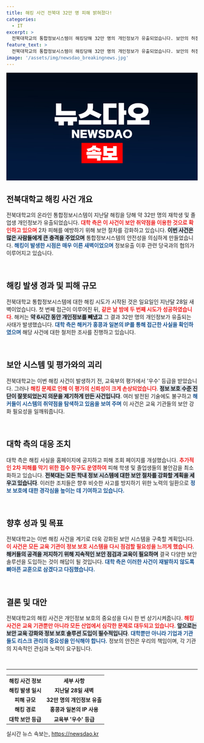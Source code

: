 ```yaml
---
title: 해킹 사건 전북대 32만 명 피해 밝혀졌다!
categories:
  - IT
excerpt: >
  전북대학교의 통합정보시스템이 해킹당해 32만 명의 개인정보가 유출되었습니다. 보안의 허점을 드러내며, 대학 측은 2차 피해를 막기 위해 긴급 대응에 나섰습니다. 이 사건의 전말을 알아보세요!
feature_text: >
  전북대학교의 통합정보시스템이 해킹당해 32만 명의 개인정보가 유출되었습니다. 보안의 허점을 드러내며, 대학 측은 2차 피해를 막기 위해 긴급 대응에 나섰습니다. 이 사건의 전말을 알아보세요!
image: '/assets/img/newsdao_breakingnews.jpg'
---
```


<p><img src="/assets/img/newsdao_breakingnews.jpg" alt="ontimetimes 속보" /></p>

<h2 data-ke-size="size26">전북대학교 해킹 사건 개요</h2>

<p data-ke-size="size16">전북대학교의 온라인 통합정보시스템이 지난달 해킹을 당해 약 32만 명의 재학생 및 졸업생 개인정보가 유출되었습니다. <b><span style="color: #ee2323;">대학 측은 이 사건이 보안 취약점을 이용한 것으로 확인하고 있으며</span></b> 2차 피해를 예방하기 위해 보안 절차를 강화하고 있습니다. <b><span style="background-color: #21538527;">이번 사건은 많은 사람들에게 큰 충격을 주었으며</span></b> 통합정보시스템의 안전성을 의심하게 만들었습니다. <b><span style="color: #1a5490;">해킹이 발생한 시점은 매우 이른 새벽이었으며</span></b> 정보유출 이후 관련 당국과의 협의가 이루어지고 있습니다.</p>

<p data-ke-size="size16">&nbsp;</p>

<h2 data-ke-size="size26">해킹 발생 경과 및 피해 규모</h2>

<p data-ke-size="size16">전북대학교 통합정보시스템에 대한 해킹 시도가 시작된 것은 일요일인 지난달 28일 새벽이었습니다. 첫 번째 접근이 이루어진 뒤, <b><span style="color: #ee2323;">같은 날 밤에 두 번째 시도가 성공하였습니다</span></b>. 해커는 <b><span style="background-color: #21538527;">약 6시간 동안 개인정보를 빼냈고</span></b> 그 결과 32만 명의 개인정보가 유출되는 사태가 발생했습니다. <b><span style="color: #1a5490;">대학 측은 해커가 홍콩과 일본의 IP를 통해 접근한 사실을 확인하였으며</span></b> 해당 사건에 대한 철저한 조사를 진행하고 있습니다.</p>

<p data-ke-size="size16">&nbsp;</p>

<h2 data-ke-size="size26">보안 시스템 및 평가와의 괴리</h2>

<p data-ke-size="size16">전북대학교는 이번 해킹 사건이 발생하기 전, 교육부의 평가에서 '우수' 등급을 받았습니다. 그러나 <b><span style="color: #ee2323;">해킹 문제로 인해 이 평가의 신뢰성이 크게 손상되었습니다</span></b>. <b><span style="background-color: #21538527;">정보 보호 수준 진단이 잘못되었는지 의문을 제기하게 만든 사건입니다</span></b>. 여러 발전된 기술에도 불구하고 <b><span style="color: #1a5490;">해커들이 시스템의 취약점을 탐색하고 있음을 보여 주며</span></b> 이 사건은 교육 기관들의 보안 강화 필요성을 일깨워줍니다.</p>

<p data-ke-size="size16">&nbsp;</p>

<h2 data-ke-size="size26">대학 측의 대응 조치</h2>

<p data-ke-size="size16">대학 측은 해킹 사실을 홈페이지에 공지하고 피해 조회 페이지를 개설했습니다. <b><span style="color: #ee2323;">추가적인 2차 피해를 막기 위한 접수 창구도 운영하여</span></b> 피해 학생 및 졸업생들의 불안감을 최소화하고 있습니다. <b><span style="background-color: #21538527;">전북대는 모든 학내 정보 시스템에 대한 보안 절차를 강화할 계획을 세우고 있습니다</span></b>. 이러한 조치들은 향후 비슷한 사고를 방지하기 위한 노력의 일환으로 <b><span style="color: #1a5490;">정보 보호에 대한 경각심을 높이는 데 기여하고 있습니다.</span></b></p>

<p data-ke-size="size16">&nbsp;</p>

<h2 data-ke-size="size26">향후 성과 및 목표</h2>

<p data-ke-size="size16">전북대학교는 이번 해킹 사건을 계기로 더욱 강화된 보안 시스템을 구축할 계획입니다. <b><span style="color: #ee2323;">이 사건은 모든 교육 기관이 정보 보호 시스템을 다시 점검할 필요성을 느끼게 했습니다</span></b>. <b><span style="background-color: #21538527;">해커들의 공격을 저지하기 위해 지속적인 보안 점검과 교육이 필요하며</span></b> 결국 다양한 보안 솔루션을 도입하는 것이 해답이 될 것입니다. <b><span style="color: #1a5490;">대학 측은 이러한 사건이 재발하지 않도록 뼈아픈 교훈으로 삼겠다고 다짐했습니다.</span></b></p>

<p data-ke-size="size16">&nbsp;</p>

<h2 data-ke-size="size26">결론 및 대안</h2>

<p data-ke-size="size16">전북대학교의 해킹 사건은 개인정보 보호의 중요성을 다시 한 번 상기시켜줍니다. <b><span style="color: #ee2323;">해킹 사건은 교육 기관뿐만 아니라 모든 산업에서 심각한 문제로 대두되고 있습니다</span></b>. <b><span style="background-color: #21538527;">앞으로는 보안 교육 강화와 정보 보호 솔루션 도입이 필수적입니다</span></b>. <b><span style="color: #1a5490;">대학뿐만 아니라 기업과 기관들도 리스크 관리의 중요성을 인식해야 합니다.</span></b> 정보의 안전은 우리의 책임이며, 각 기관의 지속적인 관심과 노력이 요구됩니다.</p>

<p data-ke-size="size16">&nbsp;</p>

<hr />

<table style="width: 100%; text-align: left;">
    <tr>
        <th style="text-align: center;">해킹 사건 정보</th>
        <th style="text-align: center;">세부 사항</th>
    </tr>
    <tr>
        <td style="text-align: center; height: 17px;"><b>해킹 발생 일시</b></td>
        <td style="text-align: center; height: 17px;"><b>지난달 28일 새벽</b></td>
    </tr>
    <tr>
        <td style="text-align: center; height: 17px;"><b>피해 규모</b></td>
        <td style="text-align: center; height: 17px;"><b>32만 명의 개인정보 유출</b></td>
    </tr>
    <tr>
        <td style="text-align: center; height: 17px;"><b>해킹 경로</b></td>
        <td style="text-align: center; height: 17px;"><b>홍콩과 일본의 IP 사용</b></td>
    </tr>
    <tr>
        <td style="text-align: center; height: 17px;"><b>대학 보안 등급</b></td>
        <td style="text-align: center; height: 17px;"><b>교육부 '우수' 등급</b></td>
    </tr>
</table>
실시간 뉴스 속보는, <a href="https://newsdao.kr" rel="dofollow">https://newsdao.kr</a>


